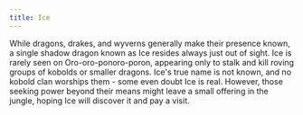```yaml
---
title: Ice
---
```


While dragons, drakes, and wyverns generally make their presence known, a single shadow dragon known as Ice resides always just out of sight. Ice is rarely seen on Oro-oro-ponoro-poron, appearing only to stalk and kill roving groups of kobolds or smaller dragons. Ice's true name is not known, and no kobold clan worships them - some even doubt Ice is real. However, those seeking power beyond their means might leave a small offering in the jungle, hoping Ice will discover it and pay a visit.
